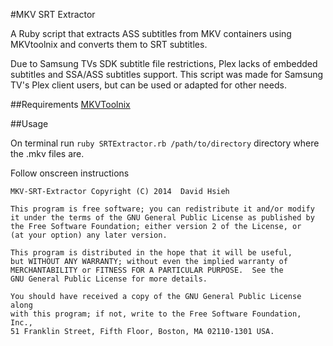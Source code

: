 #MKV SRT Extractor

A Ruby script that extracts ASS subtitles from MKV containers using MKVtoolnix and converts them to SRT subtitles. 

Due to Samsung TVs SDK subtitle file restrictions, Plex lacks of embedded subtitles and SSA/ASS subtitles support. This script was made for Samsung TV's Plex client users, but can be used or adapted for other needs.

##Requirements
[MKVToolnix](http://www.bunkus.org/videotools/mkvtoolnix/) 

##Usage

On terminal run `ruby SRTExtractor.rb /path/to/directory` directory where the .mkv files are.

Follow onscreen instructions




	MKV-SRT-Extractor Copyright (C) 2014  David Hsieh

    This program is free software; you can redistribute it and/or modify
    it under the terms of the GNU General Public License as published by
    the Free Software Foundation; either version 2 of the License, or
    (at your option) any later version.

    This program is distributed in the hope that it will be useful,
    but WITHOUT ANY WARRANTY; without even the implied warranty of
    MERCHANTABILITY or FITNESS FOR A PARTICULAR PURPOSE.  See the
    GNU General Public License for more details.

    You should have received a copy of the GNU General Public License along
    with this program; if not, write to the Free Software Foundation, Inc.,
    51 Franklin Street, Fifth Floor, Boston, MA 02110-1301 USA.

